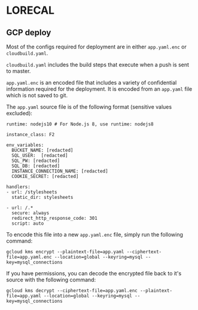 <h1>LORECAL</h1>

<h2>GCP deploy</h2>

Most of the configs required for deployment are in either `app.yaml.enc` or `cloudbuild.yaml`.  

`cloudbuild.yaml` includes the build steps that execute when a push is sent to master.

`app.yaml.enc` is an encoded file that includes a variety of confidential information required for the deployment.  It is encoded from an `app.yaml` file which is not saved to git.

The `app.yaml` source file is of the following format (sensitive values excluded):

```$xslt
runtime: nodejs10 # For Node.js 8, use runtime: nodejs8

instance_class: F2

env_variables:
  BUCKET_NAME: [redacted]
  SQL_USER:  [redacted]
  SQL_PW: [redacted]
  SQL_DB: [redacted]
  INSTANCE_CONNECTION_NAME: [redacted] 
  COOKIE_SECRET: [redacted]

handlers:
- url: /stylesheets
  static_dir: stylesheets

- url: /.*
  secure: always
  redirect_http_response_code: 301
  script: auto
```

To encode this file into a new `app.yaml.enc` file, simply run the following command:

```
gcloud kms encrypt --plaintext-file=app.yaml --ciphertext-file=app.yaml.enc --location=global --keyring=mysql --key=mysql_connections
```

If you have permissions, you can decode the encrypted file back to it's source with the following command:

```
gcloud kms decrypt --ciphertext-file=app.yaml.enc --plaintext-file=app.yaml --location=global --keyring=mysql --key=mysql_connections
```